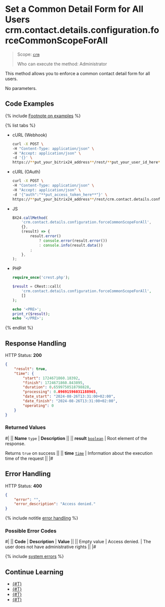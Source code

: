# Set a Common Detail Form for All Users crm.contact.details.configuration.forceCommonScopeForAll

> Scope: [`crm`](../../../scopes/permissions.md)
> 
> Who can execute the method: Administrator

This method allows you to enforce a common contact detail form for all users.

No parameters.

## Code Examples

{% include [Footnote on examples](../../../../_includes/examples.md) %}

{% list tabs %}

- cURL (Webhook)

    ```bash
    curl -X POST \
    -H "Content-Type: application/json" \
    -H "Accept: application/json" \
    -d '{}' \
    https://**put_your_bitrix24_address**/rest/**put_your_user_id_here**/**put_your_webhook_here**/crm.contact.details.configuration.forceCommonScopeForAll
    ```

- cURL (OAuth)

    ```bash
    curl -X POST \
    -H "Content-Type: application/json" \
    -H "Accept: application/json" \
    -d '{"auth":"**put_access_token_here**"}' \
    https://**put_your_bitrix24_address**/rest/crm.contact.details.configuration.forceCommonScopeForAll
    ```

- JS

    ```js
    BX24.callMethod(
        'crm.contact.details.configuration.forceCommonScopeForAll',
        {},
        (result) => {
            result.error()
                ? console.error(result.error())
                : console.info(result.data())
            ;
        },
    );
    ```

- PHP

    ```php
    require_once('crest.php');

    $result = CRest::call(
        'crm.contact.details.configuration.forceCommonScopeForAll',
        []
    );

    echo '<PRE>';
    print_r($result);
    echo '</PRE>';
    ```

{% endlist %}


## Response Handling

HTTP Status: **200**

```json
{
    "result": true,
    "time": {
        "start": 1724671860.18392,
        "finish": 1724671860.843895,
        "duration": 0.6599750518798828,
        "processing": 0.09691596031188965,
        "date_start": "2024-08-26T13:31:00+02:00",
        "date_finish": "2024-08-26T13:31:00+02:00",
        "operating": 0
    }
}
```

### Returned Values

#|
|| **Name**
`type` | **Description** ||
|| **result**
[`boolean`](../../../data-types.md) | Root element of the response.

Returns `true` on success ||
|| **time**
[`time`](../../../data-types.md#time) | Information about the execution time of the request ||
|#


## Error Handling

HTTP Status: **400**

```json
{
    "error": "",
    "error_description": "Access denied."
}
```

{% include notitle [error handling](../../../../_includes/error-info.md) %}

### Possible Error Codes

#|
|| **Code** | **Description**   | **Value** ||
|| Empty value | Access denied. | The user does not have administrative rights ||
|#

{% include [system errors](../../../../_includes/system-errors.md) %}

## Continue Learning 

- [{#T}](./index.md)
- [{#T}](./crm-contact-details-configuration-get.md)
- [{#T}](./crm-contact-details-configuration-set.md)
- [{#T}](./crm-contact-details-configuration-reset.md)